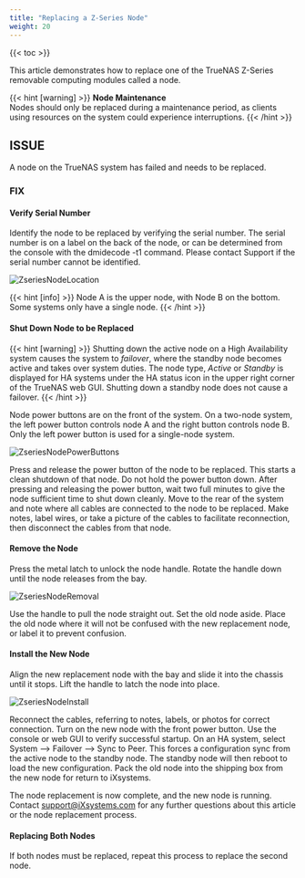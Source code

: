 ```yaml
---
title: "Replacing a Z-Series Node"
weight: 20 
---
```


{{< toc >}}

This article demonstrates how to replace one of the TrueNAS Z-Series removable computing modules called a node.

{{< hint [warning] >}}
**Node Maintenance**\
Nodes should only be replaced during a maintenance period, as clients using resources on the system could experience interruptions.
{{< /hint >}}

## ISSUE

A node on the TrueNAS system has failed and needs to be replaced.

### FIX

#### Verify Serial Number
Identify the node to be replaced by verifying the serial number. The serial number is on a label on the back of the node, or can be determined from the console with the dmidecode -t1 command. Please contact Support if the serial number cannot be identified.

![ZseriesNodeLocation](/images/Hardware/ZseriesNodeLocations.png "Node Location")

{{< hint [info] >}}
Node A is the upper node, with Node B on the bottom. Some systems only have a single node.
{{< /hint >}}

#### Shut Down Node to be Replaced

{{< hint [warning] >}}
Shutting down the active node on a High Availability system causes the system to *failover*, where the standby node becomes active and takes over system duties.  The node type, *Active* or *Standby* is displayed for HA systems under  the HA status icon in the upper right corner of the TrueNAS web GUI. Shutting down a standby node does not cause a failover.
{{< /hint >}}

Node power buttons are on the front of the system. On a two-node system, the left power button controls node A and the right button controls node B. Only the left power button is used for a single-node system.

![ZseriesNodePowerButtons](/images/Hardware/ZseriesNodePowerButtons.png "Node Power Buttons")

Press and release the power button of the node to be replaced. This starts a clean shutdown of that node. Do not hold the power button down. After pressing and releasing the power button, wait two full minutes to give the node sufficient time to shut down cleanly.  Move to the rear of the system and note where all cables are connected to the node to be replaced. Make notes, label wires, or take a picture of the cables to facilitate reconnection, then disconnect the cables from that node.

#### Remove the Node

Press the metal latch to unlock the node handle. Rotate the handle down until the node releases from the bay.

![ZseriesNodeRemoval](/images/Hardware/ZseriesNodeRemove.png "Node Removal")

Use the handle to pull the node straight out. Set the old node aside. Place the old node where it will not be confused with the new replacement node, or label it to prevent confusion.

#### Install the New Node

Align the new replacement node with the bay and slide it into the chassis until it stops. Lift the handle to latch the node into place.

![ZseriesNodeInstall](/images/Hardware/ZseriesNodeInstall.png "Node Install")

Reconnect the cables, referring to notes, labels, or photos for correct connection. Turn on the new node with the front power button. Use the console or web GUI to verify successful startup. On an HA system, select System –> Failover –> Sync to Peer. This forces a configuration sync from the active node to the standby node. The standby node will then reboot to load the new configuration.  Pack the old node into the shipping box from the new node for return to iXsystems.

The node replacement is now complete, and the new node is running. Contact support@iXsystems.com for any further questions about this article or the node replacement process.

#### Replacing Both Nodes

If both nodes must be replaced, repeat this process to replace the second node.
